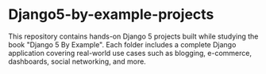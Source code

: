 # Django5-by-example-projects
This repository contains hands-on Django 5 projects built while studying the book "Django 5 By Example". Each folder includes a complete Django application covering real-world use cases such as blogging, e-commerce, dashboards, social networking, and more.
